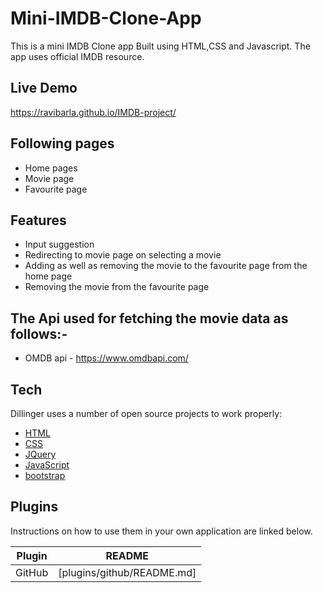 # Mini-IMDB-Clone-App

This is a mini IMDB Clone app Built using HTML,CSS and Javascript. The app uses official IMDB resource. 

## Live Demo 

https://ravibarla.github.io/IMDB-project/

## Following pages 

- Home pages
- Movie page
- Favourite page


## Features

- Input suggestion
- Redirecting to movie page on selecting a movie
- Adding as well as removing the movie to the favourite page from the home page
- Removing the movie from the favourite page

## The Api used for fetching the movie data as follows:-
- OMDB api - https://www.omdbapi.com/


## Tech

Dillinger uses a number of open source projects to work properly:

- [HTML] 
- [CSS] 
- [JQuery] 
- [JavaScript] 
- [bootstrap]



## Plugins

Instructions on how to use them in your own application are linked below.

| Plugin | README |
| ------ | ------ |
| GitHub | [plugins/github/README.md]



[//]: # (These are reference links used in the body of this note and get stripped out when the markdown processor does its job. There is no need to format nicely because it shouldn't be seen. Thanks SO - http://stackoverflow.com/questions/4823468/store-comments-in-markdown-syntax)


   [HTML]:<https://developer.mozilla.org/en-US/docs/Web/HTML>
   [CSS]:<https://developer.mozilla.org/en-US/docs/Learn/CSS>
   [jQuery]: <http://jquery.com>
   [JavaScript]: <https://developer.mozilla.org/en-US/docs/Web/JavaScript>
   [bootstrap]: <https://getbootstrap.com/>
